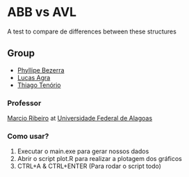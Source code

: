 # ABB vs AVL

A test to compare de differences between these structures

## Group
- [Phyllipe Bezerra](https://github.com/pmba)
- [Lucas Agra](https://github.com/lucasagra)
- [Thiago Tenório](https://github.com/thitcc)

### Professor 
[Marcio Ribeiro](https://sites.google.com/a/ic.ufal.br/marcio/home) at [Universidade Federal de Alagoas](http://www.ufal.edu.br/)


### Como usar?
  1. Executar o main.exe para gerar nossos dados
  2. Abrir o script plot.R para realizar a plotagem dos gráficos
  3. CTRL+A & CTRL+ENTER (Para rodar o script todo)
